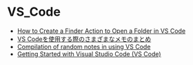 <!-- generated by markdown-notes-tree -->

# VS_Code

<!-- optional markdown-notes-tree directory description starts here -->

<!-- optional markdown-notes-tree directory description ends here -->

- [How to Create a Finder Action to Open a Folder in VS Code](<Open in VS Code from Finder (Mac).md>)
- [VS Codeを使用する際のさまざまなメモのまとめ](VS_Code_Notes_JP.md)
- [Compilation of random notes in using VS Code](VS_Code_Notes.md)
- [Getting Started with Visual Studio Code (VS Code)](VS_Code_Start.md)
